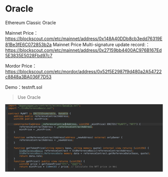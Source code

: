 # Oracle
Ethereum Classic Oracle

Mainnet Price：<https://blockscout.com/etc/mainnet/address/0x148A40DDb8cb3edd76319E81Be3fE6C072853b2a>
Mainnet Price Multi-signature update record:：<https://blockscout.com/etc/mainnet/address/0x27159bb4400AC976B167Ed5E3835E5028Fbd97c7>

Mordor Price：<https://blockscout.com/etc/mordor/address/0x52f5E2987f9d480a2A54722c8848a3BA036F7D53>

Demo：testnft.sol

> Use Oracle

![](demo.png)



